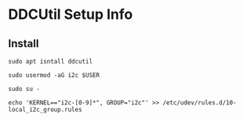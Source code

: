 # DDCUtil Setup Info

## Install
`sudo apt isntall ddcutil`

`sudo usermod -aG i2c $USER`

`sudo su -`

`echo 'KERNEL=="i2c-[0-9]*", GROUP="i2c"' >> /etc/udev/rules.d/10-local_i2c_group.rules`
